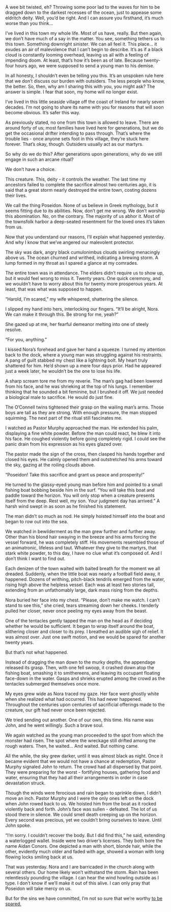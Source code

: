 &#x200B;

A wee bit twisted, eh? Throwing some poor lad to the waves for him to be dragged down to the darkest recesses of the ocean, just to appease some eldritch deity. Well, you’d be right. And I can assure you firsthand, it’s much worse than you think…   
  
I’ve lived in this town my whole life. Most of us have, really. But then again, we don’t have much of a say in the matter. You see, something tethers us to this town. Something downright sinister. We can all feel it. This place… it exudes an air of malevolence that I can’t begin to describe. It’s as if a black cloud is constantly looming overhead, leaving us all with a feeling of impending doom. At least, that’s how it’s been as of late. Because twenty-four hours ago, we were supposed to send a young man to his demise.   
  
In all honesty, I shouldn’t even be telling you this. It’s an unspoken rule here that we don’t discuss our burden with outsiders. The less people who know, the better. So, then, why am I sharing this with you, you might ask? The answer is simple. I fear that soon, my home will no longer exist.   
  
I’ve lived in this little seaside village off the coast of Ireland for nearly seven decades. I’m not going to share its name with you for reasons that will soon become obvious. It’s safer this way.   
  
As previously stated, no one from this town is allowed to leave. There are around forty of us; most families have lived here for generations, but we do get the occasional drifter intending to pass through. That’s where the trouble lies - once anyone sets foot in this village, they’re stuck here forever. That’s okay, though. Outsiders usually act as our martyrs.   
  
So why do we do this? After generations upon generations, why do we still engage in such an arcane ritual?  
  
We don’t have a choice.   
  
This creature. This, deity - it controls the weather. The last time my ancestors failed to complete the sacrifice almost two centuries ago, it is said that a great storm nearly destroyed the entire town, costing dozens their lives.   
  
We call the thing Poseidon. None of us believe in Greek mythology, but it seems fitting due to its abilities. Now, don’t get me wrong. We don’t worship this abomination. No, on the contrary. The majority of us abhor it. Most of the townsfolk harbor a deep-seated resentment for the loved ones it’s taken from us.   
  
Now that you understand our reasons, I’ll explain what happened yesterday. And why I know that we’ve angered our malevolent protector.   
  
The sky was dark, angry black cumulonimbus clouds swirling menacingly above us. The ocean churned and writhed, indicating a brewing storm. A lump formed in my throat as I spared a glance at my comrades.   
  
The entire town was in attendance. The elders didn’t require us to show up, but it would feel wrong to miss it. Twenty years. One quick ceremony, and we wouldn’t have to worry about this for twenty more prosperous years. At least, that was what was supposed to happen.   
  
“Harold, I’m scared,” my wife whispered, shattering the silence.   
  
I slipped my hand into hers, interlocking our fingers. “It’ll be alright, Nora. We can make it through this. Be strong for me, yeah?”   
  
She gazed up at me, her fearful demeanor melting into one of steely resolve.   
  
“For you, anything.”   
  
I kissed Nora’s forehead and gave her hand a squeeze. I turned my attention back to the dock, where a young man was struggling against his restraints. A pang of guilt stabbed my chest like a lightning bolt. My heart truly shattered for him. He’d shown up a mere four days prior. Had he appeared just a week later, he wouldn’t be the one to lose his life.   
  
A sharp scream tore me from my reverie. The man’s gag had been lowered from his face, and he was shrieking at the top of his lungs. I remember thinking that he sounded a bit feminine, but I brushed it off. We just needed a biological male to sacrifice. He would do just fine.   
  
The O’Connell twins tightened their grasp on the wailing man’s arms. Those boys are tall as they are strong. With enough pressure, the man stopped squirming. The next part of the ritual still fascinates me.   
  
I watched as Pastor Murphy approached the man. He extended his palm, displaying a fine white powder. Before the man could react, he blew it into his face. He coughed violently before going completely rigid. I could see the panic drain from his expression as his eyes glazed over.   
  
The pastor made the sign of the cross, then clasped his hands together and closed his eyes. He calmly opened them and outstretched his arms toward the sky, gazing at the roiling clouds above.   
  
“Poseidon! Take this sacrifice and grant us peace and prosperity!”   
  
He turned to the glassy-eyed young man before him and pointed to a small fishing boat bobbing beside him in the surf. “You will take this boat and paddle toward the horizon. You will only stop when a creature presents itself from the deep. Rest well, my son. Your judgment day has arrived.” A harsh wind swept in as soon as he finished his statement.   
  
The man didn’t so much as nod. He simply hoisted himself into the boat and began to row out into the sea.   
  
We watched in bewilderment as the man grew further and further away. Other than his blond hair swaying in the breeze and his arms forcing the vessel forward, he was completely stiff. His movements resembled those of an animatronic, lifeless and taut. Whatever they give to the martyrs, that stark white powder, to this day, I have no clue what it’s composed of. And I don’t think I want to find out.   
  
Each denizen of the town waited with baited breath for the moment we all dreaded. Suddenly, when the little boat was nearly a football field away, it happened. Dozens of writhing, pitch-black tendrils emerged from the water, rising high above the helpless vessel. Each was at least two stories tall, extending from an unfathomably large, dark mass rising from the depths.   
  
Nora buried her face into my chest. “Please, don’t make me watch. I can’t stand to see this,” she cried, tears streaming down her cheeks. I tenderly pulled her closer, never once peeling my eyes away from the beast.   
  
One of the tentacles gently tapped the man on the head as if deciding whether he would be sufficient. It began to wrap itself around the boat, slithering closer and closer to its prey. I breathed an audible sigh of relief. It was almost over. Just one swift motion, and we would be spared for another twenty years.   
  
But that’s not what happened.   
  
Instead of dragging the man down to the murky depths, the appendage released its grasp. Then, with one fell swoop, it crashed down atop the fishing boat, smashing it to smithereens, and leaving its occupant floating face-down in the water. Gasps and shrieks erupted among the crowd as the tentacles submerged themselves once more.   
  
My eyes grew wide as Nora traced my gaze. Her face went ghostly white when she realized what had occurred. This had never happened. Throughout the centuries upon centuries of sacrificial offerings made to the creature, our gift had never once been rejected.   
  
We tried sending out another. One of our own, this time. His name was John, and he went willingly. Such a brave soul.   
  
We again watched as the young man proceeded to the spot from which the monster had risen. The spot where the wreckage still drifted among the rough waters. Then, he waited… And waited. But nothing came.   
  
All the while, the sky grew darker, until it was almost black as night. Once it became evident that we would not have a chance at redemption, Pastor Murphy signaled John to return. The crowd had all dispersed by that point. They were preparing for the worst - fortifying houses, gathering food and water, ensuring that they had all their arrangements in order in case devastation struck.   
  
Though the winds were ferocious and rain began to sprinkle down, I didn’t move an inch. Pastor Murphy and I were the only ones left on the dock when John rowed back to us. We hoisted him from the boat as it rocked violently back and forth. John’s face was sullen - defeated. The lot of us stood there in silence. We could smell death creeping up on the horizon. Every second was precious, yet we couldn’t bring ourselves to leave. Until John spoke.   
  
“I’m sorry. I couldn’t recover the body. But I did find this,” he said, extending a waterlogged wallet. Inside were two driver’s licenses. They both bore the name Aidan Conors. One depicted a man with short, blonde hair, while the other, evidently much older and faded with age, showed a woman with long flowing locks smiling back at us.   
  
That was yesterday. Nora and I are barricaded in the church along with several others. Our home likely won’t withstand the storm. Rain has been relentlessly pounding the village. I can hear the wind howling outside as I type. I don’t know if we’ll make it out of this alive. I can only pray that Poseidon will take mercy on us.   
  
But for the sins we have committed, I’m not so sure that we’re worthy [to be spared.](https://www.reddit.com/r/HorrorJunkie123/)    
  
  
  
  
